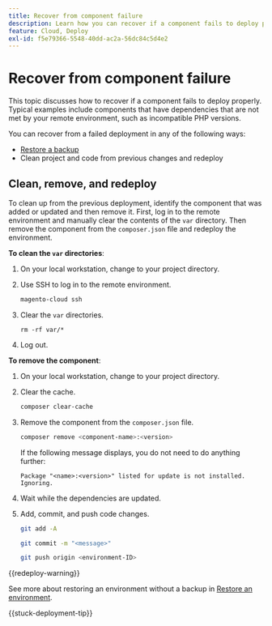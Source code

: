 ```yaml
---
title: Recover from component failure
description: Learn how you can recover if a component fails to deploy properly in Adobe Commerce on cloud infrastructure.
feature: Cloud, Deploy
exl-id: f5e79366-5548-40dd-ac2a-56dc84c5d4e2
---
```

# Recover from component failure

This topic discusses how to recover if a component fails to deploy properly. Typical examples include components that have dependencies that are not met by your remote environment, such as incompatible PHP versions.

You can recover from a failed deployment in any of the following ways:

- [Restore a backup](../storage/snapshots.md#restore-a-snapshot)
- Clean project and code from previous changes and redeploy

## Clean, remove, and redeploy

To clean up from the previous deployment, identify the component that was added or updated and then remove it. First, log in to the remote environment and manually clear the contents of the `var` directory. Then remove the component from the `composer.json` file and redeploy the environment.

**To clean the `var` directories**:

1. On your local workstation, change to your project directory.

1. Use SSH to log in to the remote environment.

   ```bash
   magento-cloud ssh
   ```

1. Clear the `var` directories.

   ```shell
   rm -rf var/*
   ```

1. Log out.

**To remove the component**:

1. On your local workstation, change to your project directory.

1. Clear the cache.

   ```bash
   composer clear-cache
   ```

1. Remove the component from the `composer.json` file.

   ```bash
   composer remove <component-name>:<version>
   ```

   If the following message displays, you do not need to do anything further:

   ```
   Package "<name>:<version>" listed for update is not installed. Ignoring.
   ```

1. Wait while the dependencies are updated.

1. Add, commit, and push code changes.

   ```bash
   git add -A
   ```

   ```bash
   git commit -m "<message>"
   ```

   ```bash
   git push origin <environment-ID>
   ```

{{redeploy-warning}}

See more about restoring an environment without a backup in [Restore an environment](../development/restore-environment.md).

{{stuck-deployment-tip}}
